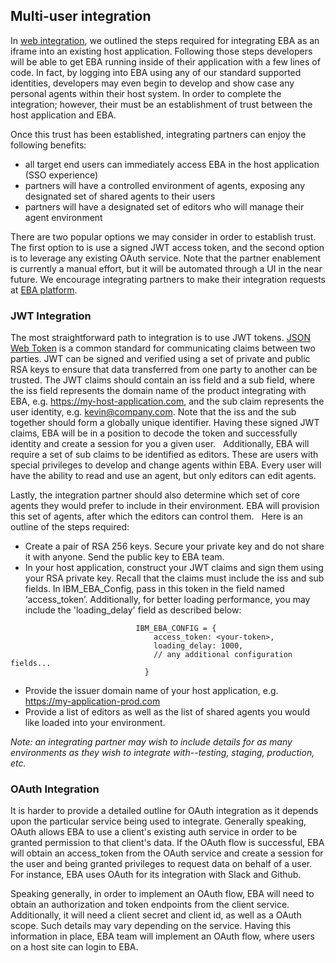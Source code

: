 ## Multi-user integration

In [web integration](./Web.md), we outlined the steps required for integrating EBA as an iframe into an existing host application. Following those steps developers will be able to get EBA running inside of their application with a few lines of code. In fact, by logging into EBA using any of our standard supported identities, developers may even begin to develop and show case any personal agents within their host system. In order to complete the integration; however, their must be an establishment of trust between the host application and EBA.  


Once this trust has been established, integrating partners can enjoy the following benefits:

* all target end users can immediately access EBA in the host application (SSO experience)
* partners will have a controlled environment of agents, exposing any designated set of shared agents to their users
* partners will have a designated set of editors who will manage their agent environment


There are two popular options we may consider in order to establish trust. The first option to is use a signed JWT access token, and the second option is to leverage any existing OAuth service. Note that the partner enablement is currently a manual effort, but it will be automated through a UI in the near future. We encourage integrating partners to make their integration requests at [EBA platform](https://github.ibm.com/WCE-Platform/EBA-Platform/issues/new?assignees=&labels=&template=custom.md&title=).


### JWT Integration


The most straightforward path to integration is to use JWT tokens. [JSON Web Token](https://jwt.io) is a common standard for communicating claims between two parties. JWT can be signed and verified using a set of private and public RSA keys to ensure that data transferred from one party to another can be trusted. The JWT claims should contain an iss field and a sub field, where the iss field represents the domain name of the product integrating with EBA, e.g. https://my-host-application.com, and the sub claim represents the user identity, e.g. kevin@company.com. Note that the iss and the sub together should form a globally unique identifier. Having these signed JWT claims, EBA will be in a position to decode the token and successfully identity and create a session for you a given user.
 
Additionally, EBA will require a set of sub claims to be identified as editors. These are users with special privileges to develop and change agents within EBA. Every user will have the ability to read and use an agent, but only editors can edit agents. 


Lastly, the integration partner should also determine which set of core agents they would prefer to include in their environment. EBA will provision this set of agents, after which the editors can control them.
 
Here is an outline of the steps required:
 
* Create a pair of RSA 256 keys. Secure your private key and do not share it with anyone. Send the public key to EBA team. 
* In your host application, construct your JWT claims and sign them using your RSA private key. Recall that the claims must include the iss and sub fields. In IBM_EBA_Config, pass in this token in the field named ‘access_token’. Additionally, for better loading performance, you may include the 'loading_delay' field as described below: 
```
                            IBM_EBA_CONFIG = {
                                access_token: <your-token>,
                                loading_delay: 1000,
                                // any additional configuration fields...
                              }
```
* Provide the issuer domain name of your host application, e.g. https://my-application-prod.com
* Provide a list of editors as well as the list of shared agents you would like loaded into your environment.


_Note: an integrating partner may wish to include details for as many environments as they wish to integrate with--testing, staging, production, etc._


### OAuth Integration

It is harder to provide a detailed outline for OAuth integration as it depends upon the particular service being used to integrate. Generally speaking, OAuth allows EBA to use a client's existing auth service in order to be granted permission to that client's data. If the OAuth flow is successful, EBA will obtain an access_token from the OAuth service and create a session for the user and being granted privileges to request data on behalf of a user. For instance, EBA uses OAuth for its integration with Slack and Github. 

Speaking generally, in order to implement an OAuth flow, EBA will need to obtain an authorization and token endpoints from the client service. Additionally, it will need a client secret and client id, as well as a OAuth scope. Such details may vary depending on the service. Having this information in place, EBA team will implement an OAuth flow, where users on a host site can login to EBA.
